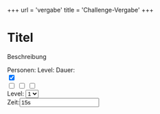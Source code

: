 +++
url = 'vergabe'
title = 'Challenge-Vergabe'
+++

<link rel="stylesheet" href="../customStyles.css">
<script type="text/javascript" src="../jquery.min.js"></script>
<script type="text/javascript" src="../qrcode.js"></script>
<script type="text/javascript" src="../challengeHandler.js"></script>

<div class="headlineWrapper">
    <div id="challengeIcon" class="level1"></div>
    <div>
        <!-- <div class="box"> -->
        </div>
        <h1 class="title" id="title">Titel</h1>
    </div>
</div>

<div class="challengeWrapper">
        <p id="description">Beschreibung</p>
        <div class="challengeAttributes">
            <span id="playerCount">Personen:</span>
            <span id="level">Level: </span>
            <span id="duration">Dauer: </span>
        </div>
        <div id="qrcode"></div>
</div>

<div id="parentContainer">
    <div class="hideContainer">
        <input type="checkbox" id="hideButton" checked>
    </div>
    <div id="interactionContainer">
        <input type="checkbox" value="previousChallenge" id="backwardButton">
        <input type="checkbox" value="rotation" id="playButton" unchecked>
        <input type="checkbox" value="newChallenge" id="forwardButton">
    </div>
    <div id="settingsContainer">
        <div class="childDiv">
            <span>Level:</span>
            <select name="level" id="levelSelection">
                <option value="1">1</option>
                <option value="2">2</option>
                <option value="3">3</option>
            </select>
        </div>
        <div class="childDiv">
            <span>Zeit:</span><input type="text" value="15s" id="timeInput"/>
        </div>
    </div>
</div>

